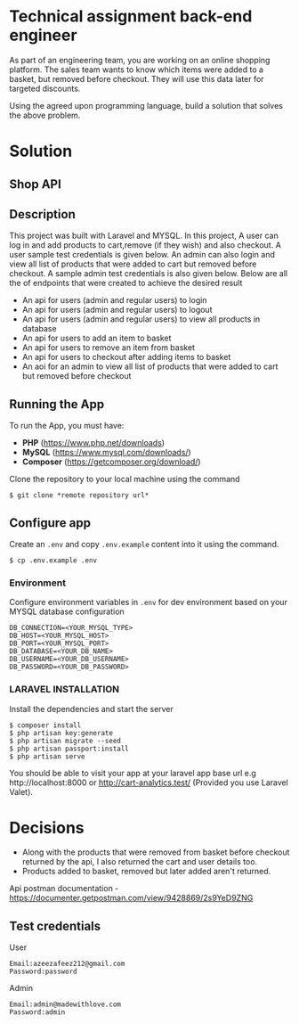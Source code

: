 # Technical assignment back-end engineer

As part of an engineering team, you are working on an online shopping platform. The sales team wants to know which items were added to a basket, but removed before checkout. They will use this data later for targeted discounts.

Using the agreed upon programming language, build a solution that solves the above problem.

# Solution

## Shop API

## Description
This project was built with Laravel and MYSQL. In this project, A user can log in and add products to cart,remove (if they wish) and also checkout.
A user sample test credentials is given below.
An admin can also login and view all list of products that were added to cart but removed before checkout.
A sample admin test credentials is also given below.
Below are all the of endpoints that were created to achieve the desired result

- An api for users (admin and regular users) to login
- An api for users (admin and regular users) to logout
- An api for users (admin and regular users) to view all products in database
- An api for users to add an item to basket
- An api for users to remove an item from basket
- An api for users to checkout after adding items to basket
- An aoi for an admin to view all list of products that were added to cart but removed before checkout

## Running the App
To run the App, you must have:
- **PHP** (https://www.php.net/downloads)
- **MySQL** (https://www.mysql.com/downloads/)
- **Composer** (https://getcomposer.org/download/)

Clone the repository to your local machine using the command
```console
$ git clone *remote repository url*
```
## Configure app
Create an `.env` and copy `.env.example` content into it using the command.

```console
$ cp .env.example .env
```

### Environment
Configure environment variables in `.env` for dev environment based on your MYSQL database configuration

```  
DB_CONNECTION=<YOUR_MYSQL_TYPE>
DB_HOST=<YOUR_MYSQL_HOST>
DB_PORT=<YOUR_MYSQL_PORT>
DB_DATABASE=<YOUR_DB_NAME>
DB_USERNAME=<YOUR_DB_USERNAME>
DB_PASSWORD=<YOUR_DB_PASSWORD>

```
### LARAVEL INSTALLATION
Install the dependencies and start the server

```console
$ composer install
$ php artisan key:generate
$ php artisan migrate --seed
$ php artisan passport:install
$ php artisan serve
```
You should be able to visit your app at your laravel app base url e.g http://localhost:8000 or http://cart-analytics.test/ (Provided you use Laravel Valet).

# Decisions
- Along with the products that were removed from basket before checkout returned by the api, I also returned the cart and user details too.
- Products added to basket, removed but later added aren't returned.


Api postman documentation - https://documenter.getpostman.com/view/9428869/2s9YeD9ZNG

## Test credentials
User
```  
Email:azeezafeez212@gmail.com
Password:password
```

Admin
```  
Email:admin@madewithlove.com
Password:admin
```

